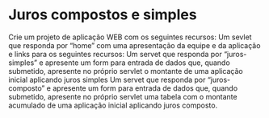 # Juros compostos e simples

Crie um projeto de aplicação WEB com os seguintes recursos:
Um sevlet que responda por “home” com uma apresentação da equipe e da aplicação e links para os seguintes recursos:
Um servet que responda por “juros-simples” e apresente um form para entrada de dados que, quando submetido, 
apresente no próprio servlet o montante de uma aplicação inicial aplicando juros simples
Um servet que responda por “juros-composto” e apresente um form para entrada de dados que, quando submetido, 
apresente no próprio servlet uma tabela com o montante acumulado de uma aplicação inicial aplicando juros composto.
